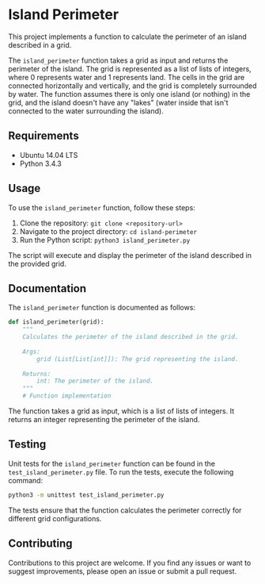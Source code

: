 # Island Perimeter


This project implements a function to calculate the perimeter of an island described in a grid.

The `island_perimeter` function takes a grid as input and returns the perimeter of the island. The grid is represented as a list of lists of integers, where 0 represents water and 1 represents land. The cells in the grid are connected horizontally and vertically, and the grid is completely surrounded by water. The function assumes there is only one island (or nothing) in the grid, and the island doesn't have any "lakes" (water inside that isn't connected to the water surrounding the island).

## Requirements

- Ubuntu 14.04 LTS
- Python 3.4.3

## Usage

To use the `island_perimeter` function, follow these steps:

1. Clone the repository: `git clone <repository-url>`
2. Navigate to the project directory: `cd island-perimeter`
3. Run the Python script: `python3 island_perimeter.py`

The script will execute and display the perimeter of the island described in the provided grid.

## Documentation

The `island_perimeter` function is documented as follows:

```python
def island_perimeter(grid):
    """
    Calculates the perimeter of the island described in the grid.
    
    Args:
        grid (List[List[int]]): The grid representing the island.
        
    Returns:
        int: The perimeter of the island.
    """
    # Function implementation
```

The function takes a grid as input, which is a list of lists of integers. It returns an integer representing the perimeter of the island.

## Testing

Unit tests for the `island_perimeter` function can be found in the `test_island_perimeter.py` file. To run the tests, execute the following command:

```bash
python3 -m unittest test_island_perimeter.py
```

The tests ensure that the function calculates the perimeter correctly for different grid configurations.

## Contributing

Contributions to this project are welcome. If you find any issues or want to suggest improvements, please open an issue or submit a pull request.
